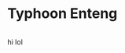 <h1>Typhoon Enteng</h1>

<img href="https://external-content.duckduckgo.com/iu/?u=https%3A%2F%2Ftse1.mm.bing.net%2Fth%3Fid%3DOIP.gEiXIJFM5z6GW_LXVkWIKAHaEq%26pid%3DApi&f=1&ipt=8402f694142678933be59cd5d69744e9263cd3cecec00971425004a4f1249cda&ipo=images">

hi lol
